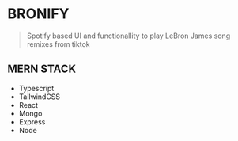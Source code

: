 # BRONIFY
> Spotify based UI and functionallity to play LeBron James song remixes from tiktok
 
## MERN STACK
- Typescript
- TailwindCSS
- React  
- Mongo
- Express
- Node
